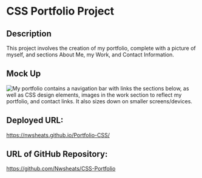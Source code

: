 # CSS Portfolio Project

## Description

This project involves the creation of my portfolio, complete with a picture of myself, and sections About Me, my Work, and Contact Information.

## Mock Up

![My portfolio contains a navigation bar with links the sections below, as well as CSS design elements, images in the work section to reflect my portfolio, and contact links. It also sizes down on smaller screens/devices.](/Assets/images/02-advanced-css-homework-demo.gif)

## Deployed URL:
https://nwsheats.github.io/Portfolio-CSS/

## URL of GitHub Repository:
https://github.com/Nwsheats/CSS-Portfolio